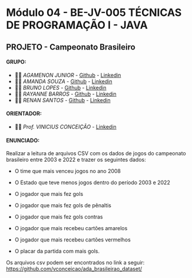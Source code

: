 # Módulo 04 - BE-JV-005 TÉCNICAS DE PROGRAMAÇÃO I - JAVA
## PROJETO - Campeonato Brasileiro 

#### GRUPO:

- :man_technologist: *AGAMENON JUNIOR*  - [Github](https://github.com/Agamenon422) - [Linkedin](https://www.linkedin.com/in/ant%C3%B4nio-agamenon-%F0%9F%8F%B3%EF%B8%8F%E2%80%8D%F0%9F%8C%88-44732ba7/)
- :woman_technologist: *AMANDA SOUZA* - [Github](https://github.com/amandasolsona) - [Linkedin](https://www.linkedin.com/in/amandasolsona/)
- :man_technologist: *BRUNO LOPES* - [Github](https://github.com/beomont) - [Linkedin](https://www.linkedin.com/in/bruno-santana-lopes/)
- :woman_technologist: *RAYANNE BARROS* - [Github](https://github.com/rayanne-barros/) - [Linkedin](https://www.linkedin.com/in/rayanne-barros-28b55a158/)
- :man_technologist: *RENAN SANTOS* - [Github](https://github.com/reotsugua) - [Linkedin](https://www.linkedin.com/in/re-augusto)

#### ORIENTADOR:

- :man_teacher: *Prof. VINICIUS CONCEIÇÃO* - [Linkedin](https://www.linkedin.com/in/viniciusconceicaoanalist/)

#### ENUNCIADO:
Realizar a leitura de arquivos CSV com os dados de jogos do campeonato brasileiro entre 2003 e 2022 e trazer os seguintes dados:

- O time que mais venceu jogos no ano 2008

- O Estado que teve menos jogos dentro do período 2003 e 2022

- O jogador que mais fez gols

- O jogador que mais fez gols de pênaltis

- O jogador que mais fez gols contras

- O jogador que mais recebeu cartões amarelos

- O jogador que mais recebeu cartões vermelhos

- O placar da partida com mais gols.

Os arquivos csv podem ser encontrados no link a seguir: https://github.com/vconceicao/ada_brasileirao_dataset/
